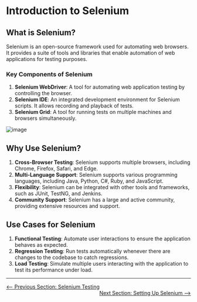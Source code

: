 # Introduction to Selenium

## What is Selenium?

Selenium is an open-source framework used for automating web browsers. It provides a suite of tools and libraries that enable automation of web applications for testing purposes.

### Key Components of Selenium

1. **Selenium WebDriver**: A tool for automating web application testing by controlling the browser.
2. **Selenium IDE**: An integrated development environment for Selenium scripts. It allows recording and playback of tests.
3. **Selenium Grid**: A tool for running tests on multiple machines and browsers simultaneously.

![image](https://github.com/user-attachments/assets/7d8e2cf7-4482-4b38-b9e5-f3adf4fa3f38)


## Why Use Selenium?

1. **Cross-Browser Testing**: Selenium supports multiple browsers, including Chrome, Firefox, Safari, and Edge.
2. **Multi-Language Support**: Selenium supports various programming languages, including Java, Python, C#, Ruby, and JavaScript.
3. **Flexibility**: Selenium can be integrated with other tools and frameworks, such as JUnit, TestNG, and Jenkins.
4. **Community Support**: Selenium has a large and active community, providing extensive resources and support.

## Use Cases for Selenium

1. **Functional Testing**: Automate user interactions to ensure the application behaves as expected.
2. **Regression Testing**: Run tests automatically whenever there are changes to the codebase to catch regressions.
3. **Load Testing**: Simulate multiple users interacting with the application to test its performance under load.

---

<div style="width: 100%">
<a href='index.md'><-- Previous Section: Selenium Testing</a>
<div align="right"><a href='setting-up-selenium.md'> Next Section: Setting Up Selenium --></a></div>
</div>
